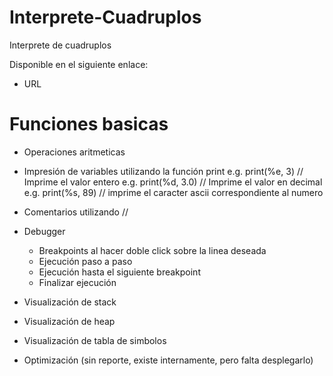 # Interprete-Cuadruplos
Interprete de cuadruplos

Disponible en el siguiente enlace:
* URL

# Funciones basicas
* Operaciones aritmeticas
* Impresión de variables utilizando la función print
e.g. print(%e, 3)           // Imprime el valor entero
e.g. print(%d, 3.0)         // Imprime el valor en decimal
e.g. print(%s, 89)          // imprime el caracter ascii correspondiente al numero 

* Comentarios utilizando //
* Debugger
    * Breakpoints al hacer doble click sobre la linea deseada
    * Ejecución paso a paso
    * Ejecución hasta el siguiente breakpoint
    * Finalizar ejecución
* Visualización de stack
* Visualización de heap
* Visualización de tabla de simbolos
* Optimización (sin reporte, existe internamente, pero falta desplegarlo)
